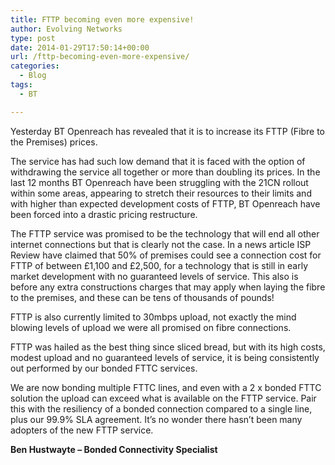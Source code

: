 ```yaml
---
title: FTTP becoming even more expensive!
author: Evolving Networks
type: post
date: 2014-01-29T17:50:14+00:00
url: /fttp-becoming-even-more-expensive/
categories:
  - Blog
tags:
  - BT

---
```

Yesterday BT Openreach has revealed that it is to increase its FTTP (Fibre to the Premises) prices.

The service has had such low demand that it is faced with the option of withdrawing the service all together or more than doubling its prices. In the last 12 months BT Openreach have been struggling with the 21CN rollout within some areas, appearing to stretch their resources to their limits and with higher than expected development costs of FTTP, BT Openreach have been forced into a drastic pricing restructure.

The FTTP service was promised to be the technology that will end all other internet connections but that is clearly not the case. In a news article ISP Review have claimed that 50% of premises could see a connection cost for FTTP of between £1,100 and £2,500, for a technology that is still in early market development with no guaranteed levels of service. This also is before any extra constructions charges that may apply when laying the fibre to the premises, and these can be tens of thousands of pounds!

FTTP is also currently limited to 30mbps upload, not exactly the mind blowing levels of upload we were all promised on fibre connections.

FTTP was hailed as the best thing since sliced bread, but with its high costs, modest upload and no guaranteed levels of service, it is being consistently out performed by our bonded FTTC services.

We are now bonding multiple FTTC lines, and even with a 2 x bonded FTTC solution the upload can exceed what is available on the FTTP service. Pair this with the resiliency of a bonded connection compared to a single line, plus our 99.9% SLA agreement. It’s no wonder there hasn’t been many adopters of the new FTTP service.

**Ben Hustwayte – Bonded Connectivity Specialist**